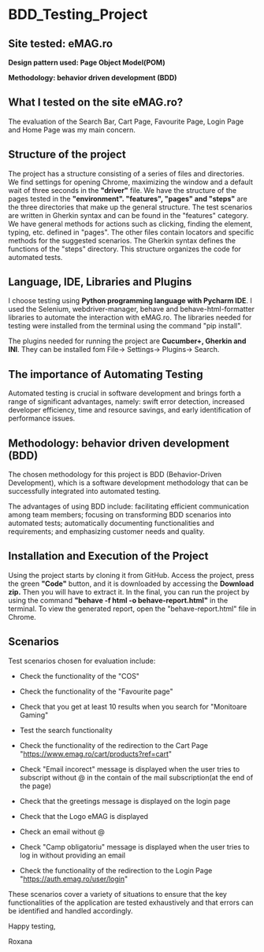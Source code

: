 # BDD_Testing_Project
## Site tested: eMAG.ro

**Design pattern used: Page Object Model(POM)**

**Methodology: behavior driven development (BDD)**

## What I tested on the site eMAG.ro?

The evaluation of the Search Bar, Cart Page, Favourite Page, Login Page and Home Page was my main concern.

## Structure of the project

The project has a structure consisting of a series of files and directories. We find settings for opening Chrome, maximizing the window and a default wait of three seconds in the **"driver"** file. We have the structure of the pages tested in the **"environment". "features", "pages" and "steps"** are the three directories that make up the general structure. The test scenarios are written in Gherkin syntax and can be found in the "features" category. We have general methods for actions such as clicking, finding the element, typing, etc. defined in "pages". The other files contain locators and specific methods for the suggested scenarios. The Gherkin syntax defines the functions of the "steps" directory. This structure organizes the code for automated tests.

## Language, IDE, Libraries and Plugins

I choose testing using **Python programming language with Pycharm IDE**. I used the Selenium, webdriver-manager, behave and behave-html-formatter libraries to automate the interaction with eMAG.ro. The libraries needed for testing were installed from the terminal using the command "pip install".

The plugins needed for running the project are **Cucumber+, Gherkin and INI**. They can be installed fom File-> Settings-> Plugins-> Search.

## The importance of Automating Testing

Automated testing is crucial in software development and brings forth a range of significant advantages, namely: swift error detection, increased developer efficiency, time and resource savings, and early identification of performance issues.

## Methodology: behavior driven development (BDD)

The chosen methodology for this project is BDD (Behavior-Driven Development), which is a software development methodology that can be successfully integrated into automated testing. 

The advantages of using BDD include: facilitating efficient communication among team members; focusing on transforming BDD scenarios into automated tests; automatically documenting functionalities and requirements; and emphasizing customer needs and quality.

## Installation and Execution of the Project

Using the project starts by cloning it from GitHub. Access the project, press the green **"Code"** button, and it is downloaded by accessing the **Download zip.** Then you will have to extract it.
In the final, you can run the project by using the command **"behave -f html -o behave-report.html"** in the terminal. To view the generated report, open the "behave-report.html" file in Chrome.

## Scenarios

Test scenarios chosen for evaluation include:

- Check the functionality of the "COS"

- Check the functionality of the "Favourite page"

- Check that you get at least 10 results when you search for "Monitoare Gaming"

- Test the search functionality

- Check the functionality of the redirection to the Cart Page "https://www.emag.ro/cart/products?ref=cart"

- Check "Email incorect" message is displayed when the user tries to subscript without @ in the contain of the mail subscription(at the end of the page)

- Check that the greetings message is displayed on the login page

- Check that the Logo eMAG is displayed

- Check an email without @

- Check "Camp obligatoriu" message is displayed when the user tries to log in without providing an email
- Check the functionality of the redirection to the Login Page "https://auth.emag.ro/user/login"

These scenarios cover a variety of situations to ensure that the key functionalities of the application are tested exhaustively and that errors can be identified and handled accordingly.

Happy testing, 

Roxana